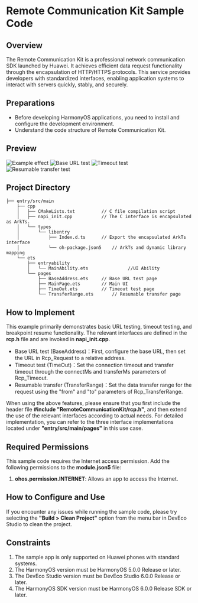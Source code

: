 # Remote Communication Kit Sample Code

## Overview

The Remote Communication Kit is a professional network communication SDK launched by Huawei. It achieves efficient data request functionality through the encapsulation of HTTP/HTTPS protocols. This service provides developers with standardized interfaces, enabling application systems to interact with servers quickly, stably, and securely.

## Preparations

- Before developing HarmonyOS applications, you need to install and configure the development environment.
- Understand the code structure of Remote Communication Kit.

## Preview

![Example effect](./AppScope/resources/base/media/Main.png)
![Base URL test](./AppScope/resources/base/media/BaseAddress.png)
![Timeout test](./AppScope/resources/base/media/TimeOut.png)
![Resumable transfer test](./AppScope/resources/base/media/TransferRange.png)

## Project Directory

```
├── entry/src/main
    ├── cpp
    │   ├── CMakeLists.txt			// C file compilation script
    │   ├── napi_init.cpp			// The C interface is encapsulated as ArkTs.
    │   └── types 
    │       └── libentry
    │           ├── Index.d.ts		// Export the encapsulated ArkTs interface
    │           └── oh-package.json5	// ArkTs and dynamic library mapping
    └── ets
        ├── entryability
        │   └── MainAbility.ets               //UI Ability
        └── pages
            ├── BaseAddress.ets		// Base URL test page
            ├── MainPage.ets		// Main UI
            ├── TimeOut.ets			// Timeout test page
            └── TransferRange.ets   	// Resumable transfer page
```

## How to Implement

This example primarily demonstrates basic URL testing, timeout testing, and breakpoint resume functionality. The relevant interfaces are defined in the **rcp.h** file and are invoked in **napi_init.cpp**.

- Base URL test (BaseAddress)：First, configure the base URL, then set the URL in Rcp_Request to a relative address.
- Timeout test (TimeOut)：Set the connection timeout and transfer timeout through the connectMs and transferMs parameters of Rcp_Timeout.
- Resumable transfer (TransferRange)：Set the data transfer range for the request using the "from" and "to" parameters of Rcp_TransferRange.

When using the above features, please ensure that you first include the header file **#include "RemoteCommunicationKit/rcp.h"**, and then extend the use of the relevant interfaces according to actual needs. For detailed implementation, you can refer to the three interface implementations located under **"entry/src/main/pages"** in this use case.

## Required Permissions

This sample code requires the Internet access permission. Add the following permissions to the **module.json5** file:

1. **ohos.permission.INTERNET**: Allows an app to access the Internet.

## How to Configure and Use

If you encounter any issues while running the sample code, please try selecting the **"Build > Clean Project"** option from the menu bar in DevEco Studio to clean the project.

## Constraints

1. The sample app is only supported on Huawei phones with standard systems.
2. The HarmonyOS version must be HarmonyOS 5.0.0 Release or later.
3. The DevEco Studio version must be DevEco Studio 6.0.0 Release or later.
4. The HarmonyOS SDK version must be HarmonyOS 6.0.0 Release SDK or later.